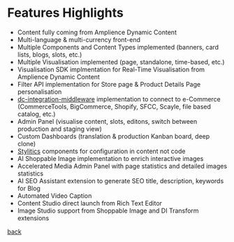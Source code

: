 # Features Highlights

- Content fully coming from Amplience Dynamic Content
- Multi-language & multi-currency front-end
- Multiple Components and Content Types implemented (banners, card lists, blogs, slots, etc.)
- Multiple Visualisation implemented (page, standalone, time-based, etc.)
- Visualisation SDK implmentation for Real-Time Visualisation from Amplience Dynamic Content
- Filter API implementation for Store page & Product Details Page personalisation
- [dc-integration-middleware](https://github.com/amplience/dc-integration-middleware) implementation to connect to e-Commerce (CommerceTools, BigCommerce, Shopify, SFCC, Scayle, file based catalog, etc.)
- Admin Panel (visualise content, slots, editons, switch between production and staging view)
- Custom Dashboards (translation & production Kanban board, deep clone)
- [Stylitics](https://stylitics.com) components for configuration in content not code
- AI Shoppable Image implementation to enrich interactive images
- Accelerated Media Admin Panel with page statistics and detailed images statistics
- AI SEO Assistant extension to generate SEO title, description, keywords for Blog
- Automated Video Caption
- Content Studio direct launch from Rich Text Editor
- Image Studio support from Shoppable Image and DI Transform extensions

[back](../README.md)
